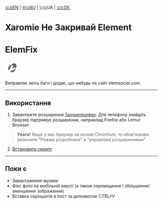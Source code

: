 [🇬🇧EN](https://github.com/Erinator-Lab/elemfix/) | [🇷🇺RU](https://github.com/Erinator-Lab/elemfix/blob/main/md_lang/RU.md) | 🇺🇦UA | [🇩🇪DE](https://github.com/Erinator-Lab/elemfix/blob/main/md_lang/DE.md)

# Xaromie Не Закривай Element

# ElemFix
![icon](https://raw.githubusercontent.com/Erinator-Lab/elemfix/refs/heads/main/icon.png)

Виправляє якісь баги і додає, що-небудь на сайт elemsocial.com.

---
## Використання
1) Завантажте розширення [Tampermonkey](https://tampermonkey.net/). Для телефону знайдіть браузер підтримує розширення, наприклад Firefox або Lemur Browser.
>**Увага!** Якщо у вас браузер на основі Chromium, то обов'язково включите "Режим розробника" в "управлінні розширеннями"
2) [Встановити скрипт](https://raw.githubusercontent.com/Erinator-Lab/elemfix/refs/heads/main/ElemFix.user.js)
---
## Поки є
* Завантаження музики
* Фікс фото на мобільній версії (а також переміщення і збільшення/зменшення зображення)
* Вставка скріншотів в пост за допомогою CTRL+V

